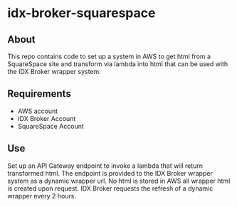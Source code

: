 # idx-broker-squarespace

## About

This repo contains code to set up a system in AWS to get html from a SquareSpace site and transform via lambda into html that can be used with the IDX Broker wrapper system.

## Requirements

* AWS account
* IDX Broker Account
* SquareSpace Account

## Use

Set up an API Gateway endpoint to invoke a lambda that will return transformed html. The endpoint is provided to the IDX Broker wrapper system as a dynamic wrapper url. No html is stored in AWS all wrapper html is created upon request. IDX Broker requests the refresh of a dynamic wrapper every 2 hours.

